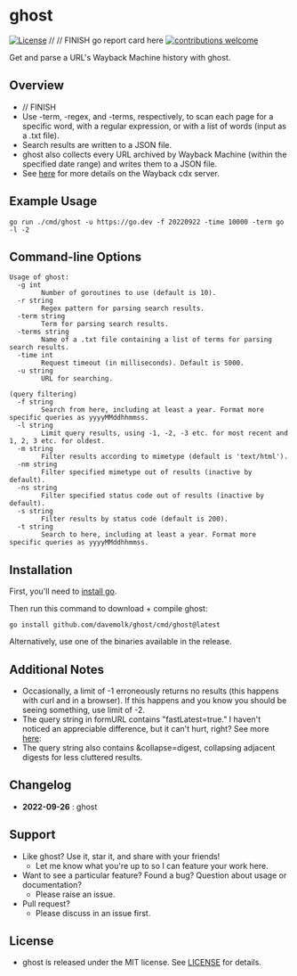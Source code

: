 # ghost
[![License](https://img.shields.io/badge/License-MIT-blue.svg)](http://opensource.org/licenses/MIT)
// // FINISH go report card here
[![contributions welcome](https://img.shields.io/badge/contributions-welcome-brightgreen.svg?style=flat)](https://github.com/davemolk/ghost/issues)

Get and parse a URL's Wayback Machine history with ghost.

## Overview
* // FINISH
* Use -term, -regex, and -terms, respectively, to scan each page for a specific word, with a regular expression, or with a list of words (input as a .txt file).
* Search results are written to a JSON file.
* ghost also collects every URL archived by Wayback Machine (within the specified date range) and writes them to a JSON file.
* See [here](https://github.com/internetarchive/wayback/tree/master/wayback-cdx-server) for more details on the Wayback cdx server.

## Example Usage
```
go run ./cmd/ghost -u https://go.dev -f 20220922 -time 10000 -term go -l -2
```

## Command-line Options
```
Usage of ghost:
  -g int
    	Number of goroutines to use (default is 10).
  -r string
    	Regex pattern for parsing search results.
  -term string
    	Term for parsing search results.
  -terms string
    	Name of a .txt file containing a list of terms for parsing search results.
  -time int
    	Request timeout (in milliseconds). Default is 5000.
  -u string
    	URL for searching.

(query filtering)
  -f string
    	Search from here, including at least a year. Format more specific queries as yyyyMMddhhmmss.
  -l string
    	Limit query results, using -1, -2, -3 etc. for most recent and 1, 2, 3 etc. for oldest.
  -m string
        Filter results according to mimetype (default is 'text/html').
  -nm string
        Filter specified mimetype out of results (inactive by default).
  -ns string
        Filter specified status code out of results (inactive by default).
  -s string
        Filter results by status code (default is 200).
  -t string
    	Search to here, including at least a year. Format more specific queries as yyyyMMddhhmmss.
```

## Installation
First, you'll need to [install go](https://golang.org/doc/install).

Then run this command to download + compile ghost:
```
go install github.com/davemolk/ghost/cmd/ghost@latest
```
Alternatively, use one of the binaries available in the release.

## Additional Notes
* Occasionally, a limit of -1 erroneously returns no results (this happens with curl and in a browser). If this happens and you know you should be seeing something, use limit of -2.
* The query string in formURL contains "fastLatest=true." I haven't noticed an appreciable difference, but it can't hurt, right? See more [here](https://github.com/internetarchive/wayback/tree/master/wayback-cdx-server):
* The query string also contains &collapse=digest, collapsing adjacent digests for less cluttered results.

## Changelog
*    **2022-09-26** : ghost

## Support
* Like ghost? Use it, star it, and share with your friends!
    - Let me know what you're up to so I can feature your work here.
* Want to see a particular feature? Found a bug? Question about usage or documentation?
    - Please raise an issue.
* Pull request?
    - Please discuss in an issue first. 

## License
* ghost is released under the MIT license. See [LICENSE](LICENSE) for details.
